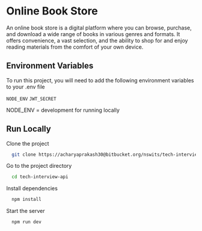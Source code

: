 
# Online Book Store

An online book store is a digital platform where you can browse, purchase, and download a wide range of books in various genres and formats. It offers convenience, a vast selection, and the ability to shop for and enjoy reading materials from the comfort of your own device.




## Environment Variables

To run this project, you will need to add the following environment variables to your .env file

`NODE_ENV`
`JWT_SECRET`

NODE_ENV = development for running locally 



## Run Locally

Clone the project

```bash
  git clone https://acharyaprakash30@bitbucket.org/nswits/tech-interview-api.git
```

Go to the project directory

```bash
  cd tech-interview-api
```

Install dependencies

```bash
  npm install
```


Start the server

```bash
  npm run dev
```

